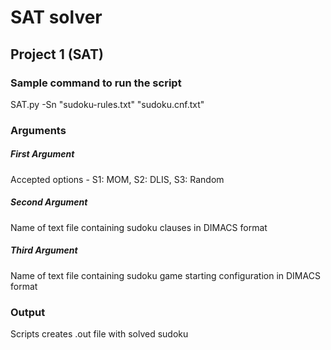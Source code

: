 # SAT solver

## Project 1 (SAT)

### Sample command to run the script
SAT.py -Sn "sudoku-rules.txt" "sudoku.cnf.txt"

### Arguments

##### First Argument
Accepted options - S1: MOM, S2: DLIS, S3: Random

##### Second Argument
Name of text file containing sudoku clauses in DIMACS format

##### Third Argument
Name of text file containing sudoku game starting configuration in DIMACS format

### Output
Scripts creates .out file with solved sudoku
